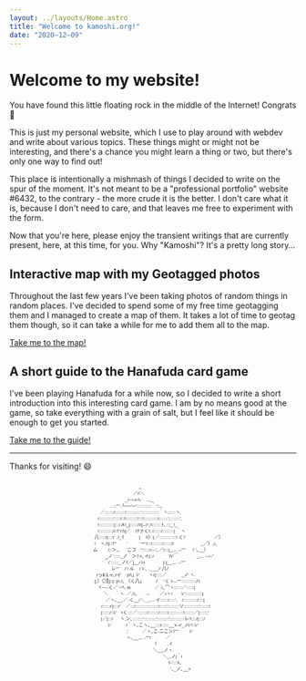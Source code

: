 ```yaml
---
layout: ../layouts/Home.astro
title: "Welcome to kamoshi.org!"
date: "2020–12–09"
---
```


# Welcome to my website!

You have found this little floating rock in the middle of the Internet! Congrats 🎉

This is just my personal website, which I use to play around with webdev and write about various topics. These things might or might not be interesting, and there's a chance you might learn a thing or two, but there's only one way to find out!

This place is intentionally a mishmash of things I decided to write on the spur of the moment. It's not meant to be a "professional portfolio" website #6432, to the contrary - the more crude it is the better. I don't care what it is, because I don't need to care, and that leaves me free to experiment with the form.

Now that you're here, please enjoy the transient writings that are currently present, here, at this time, for you. Why "Kamoshi"? It's a pretty long story…

## Interactive map with my Geotagged photos

Throughout the last few years I've been taking photos of random things in random places. I've decided to spend some of my free time geotagging them and I managed to create a map of them. It takes a lot of time to geotag them though, so it can take a while for me to add them all to the map.

[Take me to the map!](/map/)

## A short guide to the Hanafuda card game
I've been playing Hanafuda for a while now, so I decided to write a short introduction into this interesting card game. I am by no means good at the game, so take everything with a grain of salt, but I feel like it should be enough to get you started.

[Take me to the guide!](/posts/hanafuda/)

---

Thanks for visiting! :smile:

<div style="display: flex; justify-content: center">
<pre style="display: block; font-family: Helvetica; font-size: 0.5rem">
　　　　　　　　　　　　 ,､
　　　　　　　　　　　／ﾊ＼
　　　　　　　　　 _/-─-i‐ﾍ-　..,,_
　　　　　　,..::'"´:└──'─'::::::::::::｀'::.､
　 　 　 ／:::::::/::::::::!::::::::::::';::::::::::::｀ヽ;:::::ヽ.
　　　 /:::::::::::;'::::/::ﾊ:::::::::!:::!:::::::::::i:::::::';::::::::',
　　　 !::::::::::::|:::/メ!_|::::::/!/|-‐ｧ:;ﾊ:::::::ﾄ､::;;_!_
　　　 !::::::::::;ﾊ:7´i'ﾊ|／　ｧﾃァく!::!::::::/:::::::::| ｀ヽ
　 　 八:::::/|::::i` ,!_ﾘ　　 　|　 ﾊ〉|:／:::::::::::::! くｿ　　　　　　 ／）
　 　 !　ヽ;ﾊ|::7"　　 '　 　 `ー'/:::!::::::::/:::::;ﾊ　　　　　　_／）,/､
　　 ム　 　/;:＞､, 　`こフ　";'::::/-‐-'､／!:::|_,,.. -‐''"´ 　ﾉ '､__）
　　　　　_ノ´:::::_ノ｀＞ｧ-r､イ|::/　　　 7r'￣　　　　_,,.. -‐ｰ‐'´
　　　 　´￣/´::::::_ノｲ／|__/ ﾚi　　　　} |__,,.. -‐''"´
　　　　　　 レ'"´　/´! /ﾑ　 /ゝ､.＿__ﾝ´八ﾉ
　　　rっEﾖ,ｰr､rイ　 |/ﾊ」ﾚ'　　ヽ/|:::::／　　　 _ノ´ヽ.
　 　 {,）◎】]::|::|>,!､ 〈く八」　　　ﾉ　`'くゝ-‐''"´:::::::::::ハ
　　　 ヾ─‐‐く／`ｰ'ﾍ. io　　　　　 ／ ﾝ､⌒ヽ;:::::／::::::|
　　　 　 ＼ 　 ｀ヽ. ／,ﾊ､　　-‐　　 ／:iヽ!　　ﾚ'::::::::::::::|
　　　　　／ヽ､__,／-く__/＼＿,,.. イ::::::/:::::',　/:::::::::::/::::|
　　　　/::::::r'|::::/´　／:::/::::::::::::::::::!:::::;':::::::::∨:::::::::::;':::::::!
　　　　|::::::/::ﾚ'　rく::::／::::::::/::::::::/::::::i::::::::::::!:::::::／|::::::;'
　　　　|／|:::/ 　 ヽ,ン､:::::::;':::::::::;':::::::::';:::::::::::レ'i::::/|::::/
　　　　 　 ﾚ'　　　 /｀ヽ､こヽ､__::::i::::::__'r-‐r'_,r'ﾚ'!::ﾚ'
　　　　　　 　　　 ,'　　　／ヽ､こ.二こンｧ'"´　 　ﾚ'
　　　　　　 　　　 ヽ､__,,.. ‐''"/ 　　　／
　　　　　　　　　　　　　　　 〈　 　, ｲ
　　　　　　　　　　 　 　 　 　 ＼__,ノヽ.
　　　　　　　　　　　　　　　　 　 ＼_,ノ|｀i
　　　　　　　　　　　　　　　　 　 　 ﾄ‐':::ﾒ､
　　　　　　　　　　　　　　　　　　 　'､_ノ､__>
</pre>
</div>

